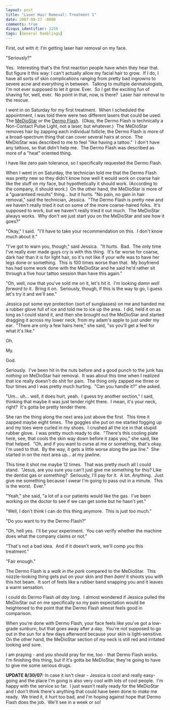 ```yaml
---
layout: post
title: "Laser Hair Removal: Treatment 1"
date: 2007-08-27 -0800
comments: true
disqus_identifier: 1259
tags: [General Ramblings]
---
```

First, out with it: I'm getting laser hair removal on my face.

"Seriously?"

Yes.  Interesting that's the first reaction people have when they hear
that.  But figure it this way: I can't actually allow my facial hair to
grow.  If I do, I have all sorts of skin complications ranging from
pretty bad ingrowns to severe acne and everything in between.  Talking
to multiple dermatologists, I'm not ever supposed to let it grow.
Ever.  So I get the exciting fun of shaving for, well, ever.  No point
in that, now, is there?  Laser hair removal to the rescue.

I went in on Saturday for my first treatment.  When I scheduled the
appointment, I was told there were two different lasers that could be
used: The [MeDioStar](http://www.medsurgeadvances.com/mediostar_xt.php)
or the [Dermo
Flash](http://sanadome.nl/sanadomeEN/health/dermoflash.html).  (Okay,
the Dermo Flash is technically a Non-Contact Pulse Light, not a laser,
but whatever.)  The MeDioStar removes hair by zapping each individual
follicle; the Dermo Flash is more of a broad-spectrum thing that can
cover several hairs at once.  The MeDioStar was described to me to feel
"like having a tattoo."  I don't have any tattoos, so that didn't help
me.  The Dermo Flash was described as more of a "heat" oriented thing.

I have like zero pain tolerance, so I specifically requested the Dermo
Flash.

When I went in on Saturday, the technician told me that the Dermo Flash
was pretty new so they didn't know how well it would work on coarse hair
like the stuff on my face, but hypothetically it should work.
(According to the company, it should work.)  On the other hand, the
MeDioStar is more of a "guaranteed results" thing... but it hurts. "No
pain, no gain in hair removal," said the technician, Jessica.  "The
Dermo Flash is pretty new and we haven't really tried it out on some of
the more coarse-haired folks.  It's supposed to work, but we haven't
really tried it out much.  The MeDioStar always works.  Why don't we
just start you on the MeDioStar and see how it goes?"

"Okay," I said.  "I'll have to take your recommendation on this.  I
don't know much about it."

"I've got to warn you, though," said Jessica.  "It hurts.  Bad.  The
only time I've really ever made guys cry is with this thing.  It's far
worse for coarse, dark hair than it is for light hair, so it's not like
if your wife was to have her legs done or something.  This is 100 times
worse than that.  My boyfriend has had some work done with the MeDioStar
and he said he'd rather sit through a five hour tattoo session than have
this again."

"Oh, well, now that you've sold me on it, let's hit it.  I'm looking
*damn well forward to it*.  Bring it on.  Seriously, though, if this is
the way to go, I guess let's try it and we'll see."

Jessica put some eye protection (sort of sunglasses) on me and handed me
a rubber glove full of ice and told me to ice up the area.  I did, held
it on as long as I could stand it, and then she brought out the
MeDioStar and started dragging it across my lower neck, from my adam's
apple to just under my ear.  "There are only a few hairs here," she
said, "so you'll get a feel for what it's like."

Oh.

My.

God.

Seriously.  I've been hit in the nuts before and a good punch to the
junk has *nothing* on MeDioStar hair removal.  It was about this time
when I realized that ice really doesn't do shit for pain.  The thing
only zapped me three or four times and I was pretty much hurting.  "Can
you handle it?" she asked.

"Um... uh... well, it does hurt, yeah.  I guess try another section," I
said, thinking that maybe it was just tender right there.  I mean, it's
your neck, right?  It's gotta be pretty tender there.

She ran the thing along the next area just above the first.  This time
it zapped maybe eight times.  The goggles she put on me started fogging
up and my toes were curled in my shoes.  I crushed all the ice in that
stupid rubber glove.  I was pretty much ready to die.  "There's this
cooling plate here, see, that cools the skin way down before it zaps
you," she said, like that helped.  "Oh, and if you want to curse at me
or something, that's okay.  I'm used to that.  By the way, it gets a
little worse along the jaw line."  She started in on the next area up...
at my jawline.

This time it shot me maybe 12 times.  That was pretty much all I could
stand.  "Jesus, are you sure you can't just give me something for this?
Like the dentist gas or something?  Seriously, I'll pay for it.  A lot.
Anything.  Just give me something because I swear I'm going to pass out
in a minute.  This is the worst.  Ever."

"Yeah," she said, "a lot of a our patients would like the gas.  I've
been working on the doctor to see if we can get some but he hasn't yet."

"Well, I don't think I can do this thing anymore.  This is just too
much."

"Do you want to try the Dermo Flash?"

"Oh, hell yes.  I'll be your experiment.  You can verify whether the
machine does what the company claims or not."

"That's not a bad idea.  And if it doesn't work, we'll comp you this
treatment."

"Fair enough."

The Dermo Flash is a *walk in the park* compared to the MeDioStar.  This
nozzle-looking thing gets put on your skin and then *bam!* it shoots you
with this hot beam.  It sort of feels like a rubber band snapping you
and it leaves a warm sensation.

I could do Dermo Flash *all day long*.  I almost wondered if Jessica
pulled the MeDioStar out on me specifically so my pain expectation would
be heightened to the point that the Dermo Flash almost feels good in
comparison.

When you're done with Dermo Flash, your face feels like you've got a
low-grade sunburn, but that goes away after a day.  You're not supposed
to go out in the sun for a few days afterword because your skin is
light-sensitive.  On the other hand, the MeDioStar section of my neck is
still red and irritated looking and sore.

I am praying - and you should pray for me, too - that Dermo Flash
works.  I'm finishing this thing, but if it's gotta be MeDioStar,
they're going to have to give me some serious drugs.

**UPDATE 8/30/07:** In case it isn't clear - Jessica is cool and really
easy-going and the place I'm going is also very cool with lots of cool
people.  I'm happy with the service so far.  I just wasn't really ready
for the MeDioStar and I don't think there's anything that could have
been done to *make* me ready.  We tried it, it hurt too bad, and I'm
hoping against hope that Dermo Flash does the job.  We'll see in a week
or so!
